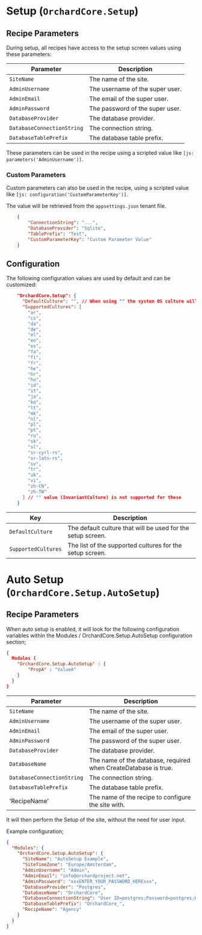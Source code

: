 # Setup (`OrchardCore.Setup`)

## Recipe Parameters

During setup, all recipes have access to the setup screen values using these parameters:

| Parameter | Description |
| --- | --- |
| `SiteName` | The name of the site. |
| `AdminUsername` | The username of the super user. |
| `AdminEmail` | The email of the super user. |
| `AdminPassword` | The password of the super user. |
| `DatabaseProvider` | The database provider. |
| `DatabaseConnectionString` | The connection string. |
| `DatabaseTablePrefix` | The database table prefix. |

These parameters can be used in the recipe using a scripted value like `[js: parameters('AdminUsername')]`.

### Custom Parameters

Custom parameters can also be used in the recipe, using a scripted value like `[js: configuration('CustomParameterKey')]`.

The value will be retrieved from the `appsettings.json` tenant file.

```json
    {
        "ConnectionString": "...",
        "DatabaseProvider": "Sqlite",
        "TablePrefix": "Test",
        "CustomParameterKey": "Custom Parameter Value"
    }
```

## Configuration

The following configuration values are used by default and can be customized:

```json
    "OrchardCore.Setup": {
      "DefaultCulture": "", // When using "" the system OS culture will be used
      "SupportedCultures": [
        "ar", 
        "cs", 
        "da", 
        "de", 
        "el", 
        "en", 
        "es", 
        "fa", 
        "fi", 
        "fr", 
        "he", 
        "hr", 
        "hu", 
        "id", 
        "it", 
        "ja", 
        "ko", 
        "lt", 
        "mk", 
        "nl", 
        "pl", 
        "pt", 
        "ru", 
        "sk", 
        "sl", 
        "sr-cyrl-rs", 
        "sr-latn-rs", 
        "sv", 
        "tr", 
        "uk", 
        "vi", 
        "zh-CN", 
        "zh-TW"
      ] // "" value (InvariantCulture) is not supported for these
    }
```

| Key | Description |
| --- | --- |
| `DefaultCulture` | The default culture that will be used for the setup screen. |
| `SupportedCultures` | The list of the supported cultures for the setup screen. |

# Auto Setup (`OrchardCore.Setup.AutoSetup`)

## Recipe Parameters

When auto setup is enabled, it will look for the following configuration variables within the Modules / OrchardCore.Setup.AutoSetup configuration section; 

```json
{
  Modules {
    "OrchardCore.Setup.AutoSetup" : {
        "PropA" : "ValueA"
    }
  }
}
```

| Parameter | Description |
| --- | --- |
| `SiteName` | The name of the site. |
| `AdminUsername` | The username of the super user. |
| `AdminEmail` | The email of the super user. |
| `AdminPassword` | The password of the super user. |
| `DatabaseProvider` | The database provider. |
| `DatabaseName` | The name of the database, required when CreateDatabase is true. |
| `DatabaseConnectionString` | The connection string. |
| `DatabaseTablePrefix` | The database table prefix. |
| 'RecipeName' | The name of the recipe to configure the site with. |

It will then perform the Setup of the site, without the need for user input.

Example configuration;
```json
{
  "Modules": {
    "OrchardCore.Setup.AutoSetup": {
      "SiteName": "AutoSetup Example",
      "SiteTimeZone": "Europe/Amsterdam",
      "AdminUsername": "Admin",
      "AdminEmail": "info@orchardproject.net",
      "AdminPassword": "xxxENTER_YOUR_PASSWORD_HERExxx",
      "DatabaseProvider": "Postgres",
      "DatabaseName": "OrchardCore",
      "DatabaseConnectionString": "User ID=postgres;Password=postgres;Host=localhost;Port=5432;Database=orchardcore;EntityAdminDatabase=postgres;Pooling=true;",
      "DatabaseTablePrefix": "OrchardCore_",
      "RecipeName": "Agency"
    }
  }
}
```